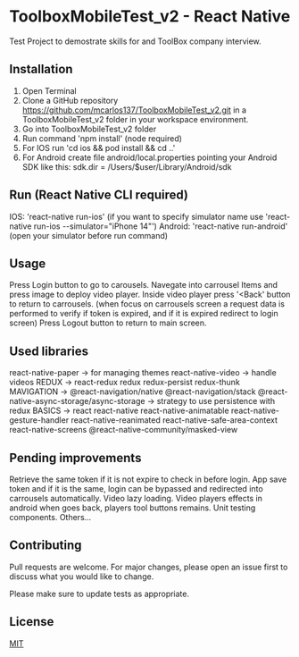 # ToolboxMobileTest_v2 - React Native

Test Project to demostrate skills for and ToolBox company interview.

## Installation

1. Open Terminal
2. Clone a GitHub repository https://github.com/mcarlos137/ToolboxMobileTest_v2.git in a ToolboxMobileTest_v2 folder in your workspace environment.
3. Go into ToolboxMobileTest_v2 folder
4. Run command 'npm install' (node required)
5. For IOS run 'cd ios && pod install && cd ..' 
6. For Android create file android/local.properties pointing your Android SDK like this: sdk.dir = /Users/$user/Library/Android/sdk

## Run (React Native CLI required) 

IOS: 'react-native run-ios' (if you want to specify simulator name use 'react-native run-ios --simulator="iPhone 14"')
Android: 'react-native run-android' (open your simulator before run command) 

## Usage

Press Login button to go to carousels.
Navegate into carrousel Items and press image to deploy video player.
Inside video player press '<Back' button to return to carrousels. (when focus on carrousels screen a request data is performed to verify if token is expired, and if it is expired redirect to login screen)
Press Logout button to return to main screen.

## Used libraries

  react-native-paper -> for managing themes
  react-native-video -> handle videos
  REDUX -> react-redux redux redux-persist redux-thunk 
  MAVIGATION -> @react-navigation/native @react-navigation/stack
  @react-native-async-storage/async-storage -> strategy to use persistence with redux
  BASICS -> react react-native react-native-animatable react-native-gesture-handler react-native-reanimated react-native-safe-area-context react-native-screens @react-native-community/masked-view
  
## Pending improvements

  Retrieve the same token if it is not expire to check in before login. App save token and if it is the same, login can be bypassed and redirected into carrousels automatically.
  Video lazy loading.
  Video players effects in android when goes back, players tool buttons remains.
  Unit testing components.
  Others...

## Contributing

Pull requests are welcome. For major changes, please open an issue first
to discuss what you would like to change.

Please make sure to update tests as appropriate.

## License

[MIT](https://choosealicense.com/licenses/mit/)
